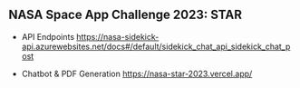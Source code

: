 ## NASA Space App Challenge 2023: STAR

+ API Endpoints
https://nasa-sidekick-api.azurewebsites.net/docs#/default/sidekick_chat_api_sidekick_chat_post

+ Chatbot & PDF Generation
https://nasa-star-2023.vercel.app/



